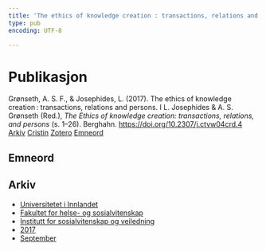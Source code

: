 ```yaml
---
title: 'The ethics of knowledge creation : transactions, relations and persons'
type: pub
encoding: UTF-8

---
```

<h1>Publikasjon</h1>
<article id="csl-bib-container-DN784LPL" class="csl-bib-container">
  <div class="csl-bib-body"> <div class="csl-entry">Grønseth, A. S. F., &#38; Josephides, L. (2017). The ethics of knowledge creation : transactions, relations and persons. I L. Josephides &#38; A. S. Grønseth (Red.), <i>The Ethics of knowledge creation: transactions, relations, and persons</i> (s. 1–26). Berghahn. <a href="https://doi.org/10.2307/j.ctvw04crd.4">https://doi.org/10.2307/j.ctvw04crd.4</a></div> </div>
  <div class="csl-bib-buttons">
    <a href="#taxonomy-article-DN784LPL" alt="archive" class="csl-bib-button">Arkiv</a>
    <a href="https://app.cristin.no/results/show.jsf?id=1490748" alt="Cristin" class="csl-bib-button">Cristin</a>
    <a href="http://zotero.org/groups/5881554/items/DN784LPL" alt="Zotero" class="csl-bib-button">Zotero</a>
    <a href="#keywords-article-DN784LPL" alt="keywords" class="csl-bib-button">Emneord</a>
  </div>
  <div id="csl-bib-meta-container-DN784LPL"></div>
</article>
<div id="csl-bib-meta-DN784LPL" class="csl-bib-meta">
  <article id="keywords-article-DN784LPL" class="keywords-article">
    <h1>Emneord</h1>
    
  </article>
  <article id="taxonomy-article-DN784LPL" class="taxonomy-article">
    <h1>Arkiv</h1>
    <ul>
      <li><a href="{{< params subfolder >}}nn/archive/?key=3DCRN523">Universitetet i Innlandet</a></li>
      <li><a href="{{< params subfolder >}}nn/archive/?key=IDKFS3MX">Fakultet for helse- og sosialvitenskap</a></li>
      <li><a href="{{< params subfolder >}}nn/archive/?key=CU4VFGCV">Institutt for sosialvitenskap og veiledning</a></li>
      <li><a href="{{< params subfolder >}}nn/archive/?key=7JQ4YUQB">2017</a></li>
      <li><a href="{{< params subfolder >}}nn/archive/?key=YYVHT2DN">September</a></li>
    </ul>
  </article>
</div>

